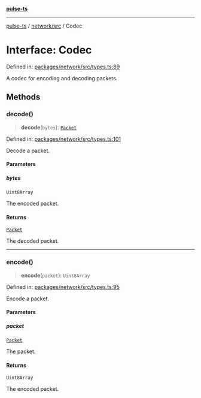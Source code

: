 [**pulse-ts**](../../../README.md)

***

[pulse-ts](../../../README.md) / [network/src](../README.md) / Codec

# Interface: Codec

Defined in: [packages/network/src/types.ts:89](https://github.com/jlehett/pulse-ts/blob/d786433c7cb88fe7c30a7029f46dff58815931cc/packages/network/src/types.ts#L89)

A codec for encoding and decoding packets.

## Methods

### decode()

> **decode**(`bytes`): [`Packet`](Packet.md)

Defined in: [packages/network/src/types.ts:101](https://github.com/jlehett/pulse-ts/blob/d786433c7cb88fe7c30a7029f46dff58815931cc/packages/network/src/types.ts#L101)

Decode a packet.

#### Parameters

##### bytes

`Uint8Array`

The encoded packet.

#### Returns

[`Packet`](Packet.md)

The decoded packet.

***

### encode()

> **encode**(`packet`): `Uint8Array`

Defined in: [packages/network/src/types.ts:95](https://github.com/jlehett/pulse-ts/blob/d786433c7cb88fe7c30a7029f46dff58815931cc/packages/network/src/types.ts#L95)

Encode a packet.

#### Parameters

##### packet

[`Packet`](Packet.md)

The packet.

#### Returns

`Uint8Array`

The encoded packet.
